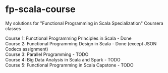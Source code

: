 # fp-scala-course
My solutions for "Functional Programming in Scala Specialization" Coursera classes

Course 1: Functional Programming Principles in Scala - Done<br/>
Course 2: Functional Programming Design in Scala - Done (except JSON Codecs assignment)<br/>
Course 3: Parallel Programming - TODO<br/>
Course 4: Big Data Analysis in Scala and Spark - TODO<br/>
Course 5: Functional Programming in Scala Capstone - TODO<br/>
